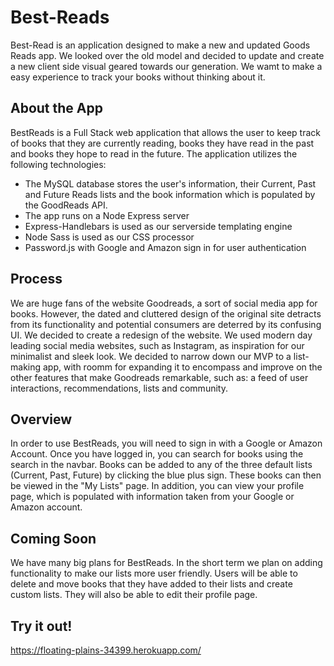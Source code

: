 # Best-Reads

Best-Read is an application designed to make a new and updated Goods Reads app. We looked over the old model and decided to update and create a new client side visual geared towards our generation. We wamt to make a easy experience to track your books without thinking about it.

## About the App
BestReads is a Full Stack web application that allows the user to keep track of books that they are currently reading, books they have read in the past and books they hope to read in the future. 
The application utilizes the following technologies:
- The MySQL database stores the user's information, their Current, Past and Future Reads lists and the book information which is populated by the GoodReads API.
- The app runs on a Node Express server
- Express-Handlebars is used as our serverside templating engine
- Node Sass is used as our CSS processor
- Password.js with Google and Amazon sign in for user authentication

## Process
We are huge fans of the website Goodreads, a sort of social media app for books. However, the dated and cluttered design of the original site detracts from its functionality and potential consumers are deterred by its confusing UI. We decided to create a redesign of the website. We used modern day leading social media websites, such as Instagram, as inspiration for our minimalist and sleek look. We decided to narrow down our MVP to a list-making app, with roomm for expanding it to encompass and improve on the other features that make Goodreads remarkable, such as: a feed of user interactions, recommendations, lists and community.

## Overview
In order to use BestReads, you will need to sign in with a Google or Amazon Account.
Once you have logged in, you can search for books using the search in the navbar. Books can be added to any of the three default lists (Current, Past, Future) by clicking the blue plus sign. These books can then be viewed in the "My Lists" page. 
In addition, you can view your profile page, which is populated with information taken from your Google or Amazon account.

## Coming Soon
We have many big plans for BestReads. In the short term we plan on adding functionality to make our lists more user friendly. Users will be able to delete and move books that they have added to their lists and create custom lists. They will also be able to edit their profile page.

## Try it out!
https://floating-plains-34399.herokuapp.com/
